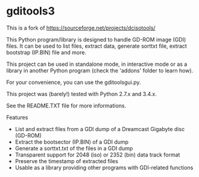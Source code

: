 # gditools3
This is a fork of https://sourceforge.net/projects/dcisotools/

This Python program/library is designed to handle GD-ROM image (GDI) files. It can be used to list files, extract data, generate sorttxt file, extract bootstrap (IP.BIN) file and more.

This project can be used in standalone mode, in interactive mode or as a library in another Python program (check the 'addons' folder to learn how).

For your convenience, you can use the gditoolsgui.py.

This project was (barely!) tested with Python 2.7.x and 3.4.x.

See the README.TXT file for more informations.

Features
 - List and extract files from a GDI dump of a Dreamcast Gigabyte disc (GD-ROM)
 - Extract the bootsector (IP.BIN) of a GDI dump
 - Generate a sorttxt.txt of the files in a GDI dump
 - Transparent support for 2048 (iso) or 2352 (bin) data track format
 - Preserve the timestamp of extracted files
 - Usable as a library providing other programs with GDI-related functions
